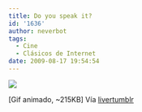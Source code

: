 ```yaml
---
title: Do you speak it?
id: '1636'
author: neverbot
tags:
  - Cine
  - Clásicos de Internet
date: 2009-08-17 19:54:54
---
```


[![](./iUoAbh9ujr2zywtuRyO8CRA5o1_500.gif)](http://livercake.tumblr.com/post/162689667/via-lovegifs)

\[Gif animado, ~215KB\] Vía [livertumblr](http://livercake.tumblr.com/post/162689667/via-lovegifs)